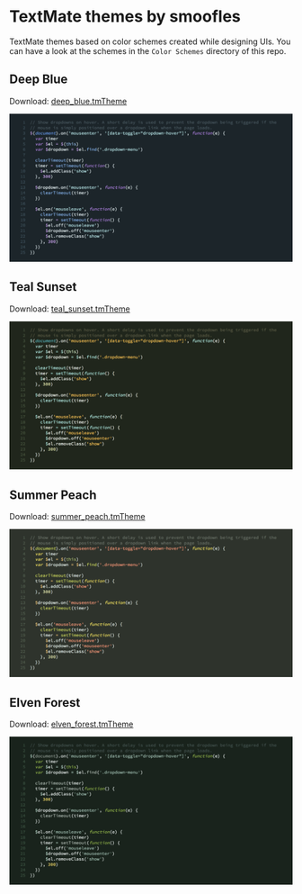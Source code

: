 # TextMate themes by smoofles 

TextMate themes based on color schemes created while designing UIs. You can have a look at the schemes in the `Color Schemes` directory of this repo.

 ## Deep Blue

Download: [deep_blue.tmTheme](/deep_blue.tmTheme?raw=true)

![Deep Blue Preview](/deep_blue.png?raw=true "Deep Blue Preview")

## Teal Sunset

Download: [teal_sunset.tmTheme](/teal_sunset.tmTheme?raw=true)

![Teal Sunset Preview](/teal_sunset.png?raw=true "Teal Sunset Preview")

## Summer Peach

Download: [summer_peach.tmTheme](/summer_peach.tmTheme?raw=true)

![Summer Peach Preview](/summer_peach.png?raw=true "Summer Peach Preview")

## Elven Forest

Download: [elven_forest.tmTheme](/elven_forest.tmTheme?raw=true)

![Elven Forest Preview](/elven_forest.png?raw=true "Elven Forest Preview")

